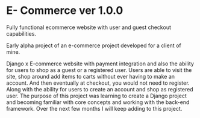 # E- Commerce ver 1.0.0

Fully functional ecommerce website with user and guest checkout capabilities.

Early alpha project of an e-commerce project developed for a client of mine. 

Django x E-commerce website with payment integration and also the ability for users to shop as a guest or a registered user. Users are able to visit the site, shop around add items to carts without ever having to make an account. And then eventually at checkout, you would not need to register. Along with the ability for users to create an account and shop as registered user. 
The purpose of this project was learning to create a Django project and becoming familiar with core concepts and working with the back-end framework. Over the next few months I will keep adding to this project. 
